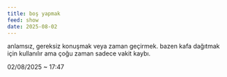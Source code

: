 ```yaml
---
title: boş yapmak
feed: show
date: 2025-08-02
---
```


anlamsız, gereksiz konuşmak veya zaman geçirmek. bazen kafa dağıtmak için kullanılır ama çoğu zaman sadece vakit kaybı.

02/08/2025 ~ 17:47

<script>(function(d,e,s){if(d.getElementById("likebtn_wjs"))return;a=d.createElement(e);m=d.getElementsByTagName(e)[0];a.async=1;a.id="likebtn_wjs";a.src=s;m.parentNode.insertBefore(a, m)})(document,"script","//w.likebtn.com/js/w/widget.js");</script>
